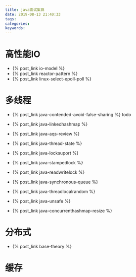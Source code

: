 ```yaml
---
title: java面试集锦
date: 2019-08-13 21:40:33
tags:
categories:
keywords:
---
```


# 高性能IO

- {% post_link io-model %}
- {% post_link reactor-pattern %}
- {% post_link linux-select-epoll-poll %}

# 多线程


- {% post_link java-contended-avoid-false-sharing %}
todo
- {% post_link java-linkedhashmap %}
- {% post_link java-aqs-review %}
- {% post_link java-thread-state %}
- {% post_link java-locksuport %}
- {% post_link java-stampedlock %}
- {% post_link java-readwritelock %}
- {% post_link java-synchronous-queue %}

- {% post_link java-threadlocalrandom %}


- {% post_link java-unsafe %}
- {% post_link java-concurrenthashmap-resize %}

# 分布式

- {% post_link base-theory %}


# 缓存

